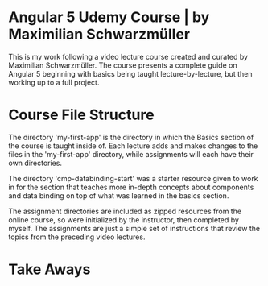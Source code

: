 # Angular 5 Udemy Course | by Maximilian Schwarzmüller

This is my work following a video lecture course created and curated by Maximilian Schwarzmüller. The course presents a complete guide on Angular 5 beginning with basics being taught lecture-by-lecture, but then working up to a full project.

# Course File Structure

The directory 'my-first-app' is the directory in which the Basics section of the course is taught inside of. Each lecture adds and makes changes to the files in the 'my-first-app' directory, while assignments will each have their own directories.

The directory 'cmp-databinding-start' was a starter resource given to work in for the section that teaches more in-depth concepts about components and data binding on top of what was learned in the basics section.

The assignment directories are included as zipped resources from the online course, so were initialized by the instructor, then completed by myself. The assignments are just a simple set of instructions that review the topics from the preceding video lectures.

# Take Aways
